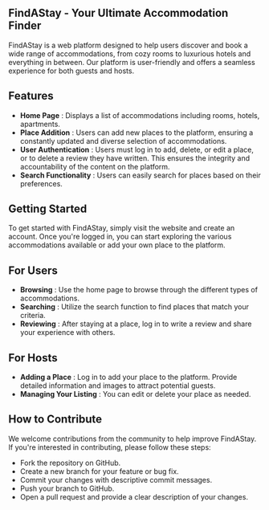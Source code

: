 ## FindAStay - Your Ultimate Accommodation Finder

FindAStay is a web platform designed to help users discover and book a wide range of accommodations, from cozy rooms to luxurious hotels and everything in between. Our platform is user-friendly and offers a seamless experience for both guests and hosts.

## Features

- **Home Page** : Displays a list of accommodations including rooms, hotels, apartments.
- **Place Addition** : Users can add new places to the platform, ensuring a constantly updated and diverse selection of accommodations.
- **User Authentication** : Users must log in to add, delete, or edit a place, or to delete a review they have written. This ensures the integrity and accountability of the content on the platform.
- **Search Functionality** : Users can easily search for places based on their preferences.

## Getting Started

To get started with FindAStay, simply visit the website and create an account. Once you're logged in, you can start exploring the various accommodations available or add your own place to the platform.

## For Users

- **Browsing** : Use the home page to browse through the different types of accommodations.
- **Searching** : Utilize the search function to find places that match your criteria.
- **Reviewing** : After staying at a place, log in to write a review and share your experience with others.

## For Hosts

- **Adding a Place** : Log in to add your place to the platform. Provide detailed information and images to attract potential guests.
- **Managing Your Listing** : You can edit or delete your place as needed.

## How to Contribute

We welcome contributions from the community to help improve FindAStay. If you're interested in contributing, please follow these steps:

- Fork the repository on GitHub.
- Create a new branch for your feature or bug fix.
- Commit your changes with descriptive commit messages.
- Push your branch to GitHub.
- Open a pull request and provide a clear description of your changes.

